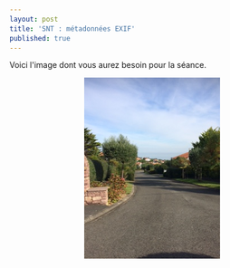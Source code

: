 ```yaml
---
layout: post
title: 'SNT : métadonnées EXIF'
published: true
---
```




Voici l'image dont vous aurez besoin pour la séance.




<center>
	      <img class="avatar-img" src="/photo.JPG" />
</center>
